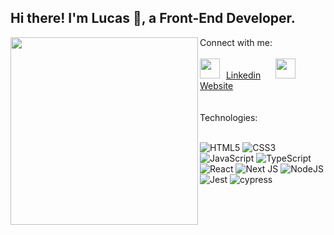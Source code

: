 ## Hi there! I'm Lucas 👋, a Front-End Developer.
<div>
  <img width="300" align="left" src="https://github-readme-stats.vercel.app/api/top-langs/?username=lucasrn9" /> 
  Connect with me:
<br/>
<br/>
<div>
  <img height="32" width="32" src="https://cdn.simpleicons.org/linkedin/0A66C2" /> <img width="2" /> <a href="https://www.linkedin.com/in/lucasrn9/" target="_blank">Linkedin</a>
  <img width="16" />
  <img height="32" width="32" src="https://cdn.simpleicons.org/esri/E34F26" /> <img width="2" /> <a href="https://www.linkedin.com/in/lucasrn9/" target="_blank">Website</a>
</div>
</div>
<br/>
<br/>
Technologies:
<br/>
<br/>

![HTML5](https://img.shields.io/badge/html5-%23E34F26.svg?style=for-the-badge&logo=html5&logoColor=white)
![CSS3](https://img.shields.io/badge/css3-%231572B6.svg?style=for-the-badge&logo=css3&logoColor=white)
![JavaScript](https://img.shields.io/badge/javascript-%23323330.svg?style=for-the-badge&logo=javascript&logoColor=%23F7DF1E)
![TypeScript](https://img.shields.io/badge/typescript-%23007ACC.svg?style=for-the-badge&logo=typescript&logoColor=white)
![React](https://img.shields.io/badge/react-%2320232a.svg?style=for-the-badge&logo=react&logoColor=%2361DAFB)
![Next JS](https://img.shields.io/badge/Next-black?style=for-the-badge&logo=next.js&logoColor=white)
![NodeJS](https://img.shields.io/badge/node.js-6DA55F?style=for-the-badge&logo=node.js&logoColor=white)
![Jest](https://img.shields.io/badge/-jest-%23C21325?style=for-the-badge&logo=jest&logoColor=white)
![cypress](https://img.shields.io/badge/-cypress-%23E5E5E5?style=for-the-badge&logo=cypress&logoColor=058a5e)

<!--
**lucasrn9/lucasrn9** is a ✨ _special_ ✨ repository because its `README.md` (this file) appears on your GitHub profile.

Here are some ideas to get you started:

- 🔭 I’m currently working on ...
- 🌱 I’m currently learning ...
- 👯 I’m looking to collaborate on ...
- 🤔 I’m looking for help with ...
- 💬 Ask me about ...
- 📫 How to reach me: ...
- 😄 Pronouns: ...
- ⚡ Fun fact: ...
-->
